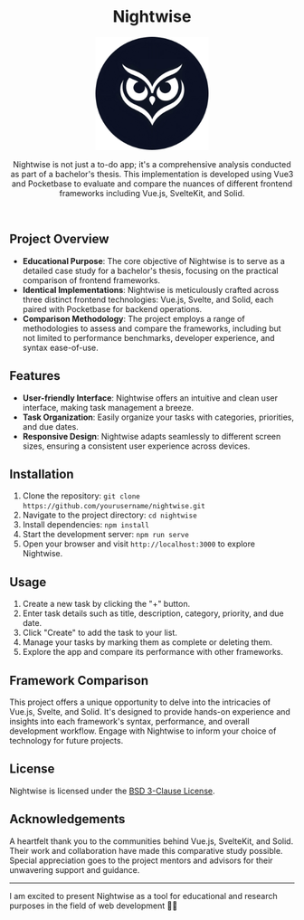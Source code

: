 <h1 align="center">Nightwise</h1>

<p align="center">
<img src=".github/nightwise-readme-rounded.jpeg" alt="Nightwise Logo" style="width: 200px;">
</p>

<p align="center">Nightwise is not just a to-do app; it's a comprehensive analysis conducted as part of a bachelor's thesis. This implementation is developed using Vue3 and Pocketbase to evaluate and compare the nuances of different frontend frameworks including Vue.js, SvelteKit, and Solid.</p>

<br>

## Project Overview

- **Educational Purpose**: The core objective of Nightwise is to serve as a detailed case study for a bachelor's thesis, focusing on the practical comparison of frontend frameworks.
- **Identical Implementations**: Nightwise is meticulously crafted across three distinct frontend technologies: Vue.js, Svelte, and Solid, each paired with Pocketbase for backend operations.
- **Comparison Methodology**: The project employs a range of methodologies to assess and compare the frameworks, including but not limited to performance benchmarks, developer experience, and syntax ease-of-use.

## Features

- **User-friendly Interface**: Nightwise offers an intuitive and clean user interface, making task management a breeze.
- **Task Organization**: Easily organize your tasks with categories, priorities, and due dates.
- **Responsive Design**: Nightwise adapts seamlessly to different screen sizes, ensuring a consistent user experience across devices.

## Installation

1. Clone the repository: `git clone https://github.com/yourusername/nightwise.git`
2. Navigate to the project directory: `cd nightwise`
3. Install dependencies: `npm install`
4. Start the development server: `npm run serve`
5. Open your browser and visit `http://localhost:3000` to explore Nightwise.

## Usage

1. Create a new task by clicking the "+" button.
2. Enter task details such as title, description, category, priority, and due date.
3. Click "Create" to add the task to your list.
4. Manage your tasks by marking them as complete or deleting them.
5. Explore the app and compare its performance with other frameworks.

## Framework Comparison

This project offers a unique opportunity to delve into the intricacies of Vue.js, Svelte, and Solid. It's designed to provide hands-on experience and insights into each framework's syntax, performance, and overall development workflow. Engage with Nightwise to inform your choice of technology for future projects.

## License

Nightwise is licensed under the [BSD 3-Clause License](LICENSE).

## Acknowledgements

A heartfelt thank you to the communities behind Vue.js, SvelteKit, and Solid. Their work and collaboration have made this comparative study possible. Special appreciation goes to the project mentors and advisors for their unwavering support and guidance.

---

I am excited to present Nightwise as a tool for educational and research purposes in the field of web development 🙏🏼
